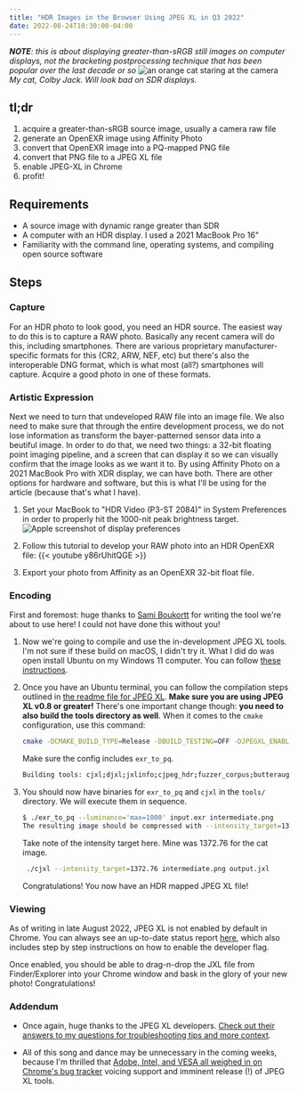 ```yaml
---
title: "HDR Images in the Browser Using JPEG XL in Q3 2022"
date: 2022-08-24T10:30:00-04:00
---
```


***NOTE**: this is about displaying greater-than-sRGB still images on computer displays, not the bracketing postprocessing technique that has been popular over the last decade or so*
![an orange cat staring at the camera](cat.jxl)
*My cat, Colby Jack. Will look bad on SDR displays.*

## tl;dr

1. acquire a greater-than-sRGB source image, usually a camera raw file
2. generate an OpenEXR image using Affinity Photo
3. convert that OpenEXR image into a PQ-mapped PNG file
4. convert that PNG file to a JPEG XL file
5. enable JPEG-XL in Chrome
6. profit!

## Requirements

- A source image with dynamic range greater than SDR
- A computer with an HDR display. I used a 2021 MacBook Pro 16"
- Familiarity with the command line, operating systems, and compiling open source software

## Steps

### Capture

For an HDR photo to look good, you need an HDR source. The easiest way to do this is to capture a RAW photo. Basically any recent camera will do this, including smartphones. There are various proprietary manufacturer-specific formats for this (CR2, ARW, NEF, etc) but there's also the interoperable DNG format, which is what most (all?) smartphones will capture. Acquire a good photo in one of these formats.

### Artistic Expression

Next we need to turn that undeveloped RAW file into an image file. We also need to make sure that through the entire development process, we do not lose information as transform the bayer-patterned sensor data into a beutiful image. In order to do that, we need two things: a 32-bit floating point imaging pipeline, and a screen that can display it so we can visually confirm that the image looks as we want it to. By using Affinity Photo on a 2021 MacBook Pro with XDR display, we can have both. There are other options for hardware and software, but this is what I'll be using for the article (because that's what I have).

1. Set your MacBook to "HDR Video (P3-ST 2084)" in System Preferences in order to properly hit the 1000-nit peak brightness target. ![Apple screenshot of display preferences](https://support.apple.com/library/content/dam/edam/applecare/images/en_US/macos/monterey/macos-monterey-12-3-system-prefs-displays-multiple-presets-menu.png)
2. Follow this tutorial to develop your RAW photo into an HDR OpenEXR file: {{< youtube y86rUhitQGE >}}

3. Export your photo from Affinity as an OpenEXR 32-bit float file.

### Encoding

First and foremost: huge thanks to [Sami Boukortt](https://www.reddit.com/user/spider-mario/) for writing the tool we're about to use here! I could not have done this without you!

1. Now we're going to compile and use the in-development JPEG XL tools. I'm not sure if these build on macOS, I didn't try it. What I did do was open install Ubuntu on my Windows 11 computer. You can follow [these instructions](https://ubuntu.com/tutorials/install-ubuntu-on-wsl2-on-windows-11-with-gui-support).

2. Once you have an Ubuntu terminal, you can follow the compilation steps outlined in [the readme file for JPEG XL](https://gitlab.com/wg1/jpeg-xl/-/blob/main/README.md).
**Make sure you are using JPEG XL v0.8 or greater!** There's one important change though: **you need to also build the tools directory as well**. When it comes to the `cmake` configuration, use this command:

    ```bash
    cmake -DCMAKE_BUILD_TYPE=Release -DBUILD_TESTING=OFF -DJPEGXL_ENABLE_DEVTOOLS=ON ..
    ```

    Make sure the config includes `exr_to_pq`.

    ```bash
    Building tools: cjxl;djxl;jxlinfo;cjpeg_hdr;fuzzer_corpus;butteraugli_main;decode_and_encode;display_to_hlg;exr_to_pq;pq_to_hlg;render_hlg;tone_map;texture_to_cube;generate_lut_template;ssimulacra_main;xyb_range;jxl_from_tree;benchmark_xl
    ```

3. You should now have binaries for `exr_to_pq` and `cjxl` in the `tools/` directory. We will execute them in sequence.

    ```bash
    $ ./exr_to_pq --luminance='max=1000' input.exr intermediate.png
    The resulting image should be compressed with --intensity_target=1372.76.
    ```

    Take note of the intensity target here. Mine was 1372.76 for the cat image.

    ```bash
     ./cjxl --intensity_target=1372.76 intermediate.png output.jxl
    ```

    Congratulations! You now have an HDR mapped JPEG XL file!

### Viewing

As of writing in late August 2022, JPEG XL is not enabled by default in Chrome. You can always see an up-to-date status report [here](https://caniuse.com/jpegxl), which also includes step by step instructions on how to enable the developer flag.

Once enabled, you should be able to drag-n-drop the JXL file from Finder/Explorer into your Chrome window and bask in the glory of your new photo! Congratulations!

### Addendum

- Once again, huge thanks to the JPEG XL developers. [Check out their answers to my questions for troubleshooting tips and more context](https://www.reddit.com/r/jpegxl/comments/wnf0ou/).

- All of this song and dance may be unnecessary in the coming weeks, because I'm thrilled that [Adobe, Intel, and VESA all weighed in on Chrome's bug tracker](https://bugs.chromium.org/p/chromium/issues/detail?id=1178058#c61) voicing support and imminent release (!) of JPEG XL tools.
